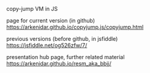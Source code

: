 copy-jump VM in JS

page for current version (in github)
https://arkenidar.github.io/copyjump.js/copyjump.html

previous versions (before github, in jsfiddle)
https://jsfiddle.net/og526zfw/7/

presentation hub page, further related material
https://arkenidar.github.io/resm_aka_bbjj/
